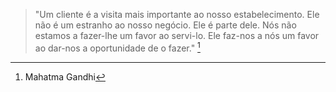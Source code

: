 <!--
<div class="wrap mb">

  <h1>{% t title.home %}</h1>
  <p>{% t desc.home %}</p>

</div>
-->

>"Um cliente é a visita mais importante ao nosso estabelecimento. Ele não é um estranho ao nosso negócio. Ele é parte dele. Nós não estamos a fazer-lhe um favor ao servi-lo. Ele faz-nos a nós um favor ao dar-nos a oportunidade de o fazer." [^1]

[^1]: Mahatma Gandhi